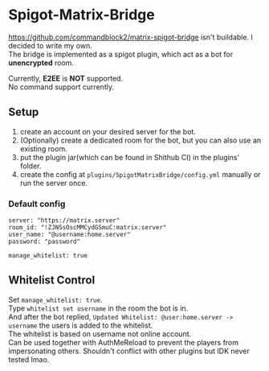 # Spigot-Matrix-Bridge
https://github.com/commandblock2/matrix-spigot-bridge isn't buildable.
I decided to write my own.  
The bridge is implemented as a spigot plugin, which act as a bot for **unencrypted** room.

Currently, **E2EE** is **NOT** supported.  
No command support currently.

## Setup
1. create an account on your desired server for the bot.
2. (Optionally) create a dedicated room for the bot, but you can also use an existing room.
3. put the plugin jar(which can be found in Shithub CI) in the plugins' folder.
4. create the config at `plugins/SpigotMatrixBridge/config.yml` manually or run the server once.
### Default config
```
server: "https://matrix.server"
room_id: "!ZJNSsOscMMCydGSmuC:matrix.server"
user_name: "@username:home.server"
password: "password"

manage_whitelist: true
```
## Whitelist Control
Set `manage_whitelist: true`.  
Type `whitelist set username` in the room the bot is in.  
And after the bot replied, `Updated Whitelist: @user:home.server -> username`
the users is added to the whitelist.  
The whitelist is based on username not online account.  
Can be used together with AuthMeReload to prevent the players from impersonating others.
Shouldn't conflict with other plugins but IDK never tested lmao.
